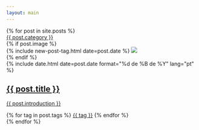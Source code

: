 ```yaml
---
layout: main
---
```


<main class="home" id="post" role="main" itemscope="itemscope" itemtype="http://schema.org/Blog">
    <div id="grid" class="row flex-grid">
    {% for post in site.posts %}
        <article class="box-item" itemscope="itemscope" itemtype="http://schema.org/BlogPosting" itemprop="blogPost">
            <span class="category">
                <a href="{{ site.url }}{{ site.baseurl }}/categoria/{{ post.category | slugify | replace: 'ê', 'e' }}">
                    <span>{{ post.category }}</span>
                </a>
            </span>
            <div class="box-body">
                {% if post.image %}
                    <div class="cover">
                        {% include new-post-tag.html date=post.date %}
                        <a href="{{ post.url | prepend: site.baseurl }}" {%if isnewpost %}class="new-post"{% endif %}>
                            <meta itemprop="image" content="{{ post.image }}">
                            <img src="assets/img/placeholder.png" data-url="{{ post.image }}" class="preload">
                        </a>
                    </div>
                {% endif %}
                <div class="box-info">
                    <meta itemprop="datePublished" content="{{ post.date | date_to_xmlschema }}">
                    <time itemprop="datePublished" datetime="{{ post.date | date_to_xmlschema }}" class="date">
                        {% include date.html date=post.date format="%d de %B de %Y" lang="pt" %}
                    </time>
                    <a class="post-link" href="{{ post.url | prepend: site.baseurl }}">
                        <h2 class="post-title" itemprop="name">
                            {{ post.title }}
                        </h2>
                    </a>
                    <a class="post-link" href="{{ post.url | prepend: site.baseurl }}">
                        <p class="description" itemprop="headline">{{ post.introduction }}</p>
                    </a>
                    <div class="tags">
                        {% for tag in post.tags %}
                            <a href="{{ site.baseurl}}/tags/#{{tag | slugify }}">{{ tag }}</a>
                        {% endfor %}
                    </div>
                    <span style="display:none;" itemprop="author" itemtype="http://schema.org/Person" itemscope="">
                        <meta itemprop="name" content="{{ site.author }}">
                    </span>
                    <span style="display:none;" itemprop="publisher" itemtype="http://schema.org/Organization" itemscope="">
                        <meta itemprop="name" content="{{ site.author }}">
                        <img itemprop="logo" src="assets/img/blog-image.png" />
                    </span>
                </div>
            </div>
        </article>
    {% endfor %}
    </div>
</main>
